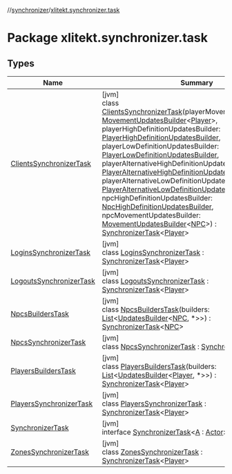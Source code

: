 //[synchronizer](../../index.md)/[xlitekt.synchronizer.task](index.md)

# Package xlitekt.synchronizer.task

## Types

| Name | Summary |
|---|---|
| [ClientsSynchronizerTask](-clients-synchronizer-task/index.md) | [jvm]<br>class [ClientsSynchronizerTask](-clients-synchronizer-task/index.md)(playerMovementUpdatesBuilder: [MovementUpdatesBuilder](../xlitekt.synchronizer.builder/-movement-updates-builder/index.md)&lt;[Player](../../../game/game/xlitekt.game.actor.player/-player/index.md)&gt;, playerHighDefinitionUpdatesBuilder: [PlayerHighDefinitionUpdatesBuilder](../xlitekt.synchronizer.builder/-player-high-definition-updates-builder/index.md), playerLowDefinitionUpdatesBuilder: [PlayerLowDefinitionUpdatesBuilder](../xlitekt.synchronizer.builder/-player-low-definition-updates-builder/index.md), playerAlternativeHighDefinitionUpdatesBuilder: [PlayerAlternativeHighDefinitionUpdatesBuilder](../xlitekt.synchronizer.builder/-player-alternative-high-definition-updates-builder/index.md), playerAlternativeLowDefinitionUpdatesBuilder: [PlayerAlternativeLowDefinitionUpdatesBuilder](../xlitekt.synchronizer.builder/-player-alternative-low-definition-updates-builder/index.md), npcHighDefinitionUpdatesBuilder: [NpcHighDefinitionUpdatesBuilder](../xlitekt.synchronizer.builder/-npc-high-definition-updates-builder/index.md), npcMovementUpdatesBuilder: [MovementUpdatesBuilder](../xlitekt.synchronizer.builder/-movement-updates-builder/index.md)&lt;[NPC](../../../game/game/xlitekt.game.actor.npc/-n-p-c/index.md)&gt;) : [SynchronizerTask](-synchronizer-task/index.md)&lt;[Player](../../../game/game/xlitekt.game.actor.player/-player/index.md)&gt; |
| [LoginsSynchronizerTask](-logins-synchronizer-task/index.md) | [jvm]<br>class [LoginsSynchronizerTask](-logins-synchronizer-task/index.md) : [SynchronizerTask](-synchronizer-task/index.md)&lt;[Player](../../../game/game/xlitekt.game.actor.player/-player/index.md)&gt; |
| [LogoutsSynchronizerTask](-logouts-synchronizer-task/index.md) | [jvm]<br>class [LogoutsSynchronizerTask](-logouts-synchronizer-task/index.md) : [SynchronizerTask](-synchronizer-task/index.md)&lt;[Player](../../../game/game/xlitekt.game.actor.player/-player/index.md)&gt; |
| [NpcsBuildersTask](-npcs-builders-task/index.md) | [jvm]<br>class [NpcsBuildersTask](-npcs-builders-task/index.md)(builders: [List](https://kotlinlang.org/api/latest/jvm/stdlib/kotlin.collections/-list/index.html)&lt;[UpdatesBuilder](../xlitekt.synchronizer.builder/-updates-builder/index.md)&lt;[NPC](../../../game/game/xlitekt.game.actor.npc/-n-p-c/index.md), *&gt;&gt;) : [SynchronizerTask](-synchronizer-task/index.md)&lt;[NPC](../../../game/game/xlitekt.game.actor.npc/-n-p-c/index.md)&gt; |
| [NpcsSynchronizerTask](-npcs-synchronizer-task/index.md) | [jvm]<br>class [NpcsSynchronizerTask](-npcs-synchronizer-task/index.md) : [SynchronizerTask](-synchronizer-task/index.md)&lt;[NPC](../../../game/game/xlitekt.game.actor.npc/-n-p-c/index.md)&gt; |
| [PlayersBuildersTask](-players-builders-task/index.md) | [jvm]<br>class [PlayersBuildersTask](-players-builders-task/index.md)(builders: [List](https://kotlinlang.org/api/latest/jvm/stdlib/kotlin.collections/-list/index.html)&lt;[UpdatesBuilder](../xlitekt.synchronizer.builder/-updates-builder/index.md)&lt;[Player](../../../game/game/xlitekt.game.actor.player/-player/index.md), *&gt;&gt;) : [SynchronizerTask](-synchronizer-task/index.md)&lt;[Player](../../../game/game/xlitekt.game.actor.player/-player/index.md)&gt; |
| [PlayersSynchronizerTask](-players-synchronizer-task/index.md) | [jvm]<br>class [PlayersSynchronizerTask](-players-synchronizer-task/index.md) : [SynchronizerTask](-synchronizer-task/index.md)&lt;[Player](../../../game/game/xlitekt.game.actor.player/-player/index.md)&gt; |
| [SynchronizerTask](-synchronizer-task/index.md) | [jvm]<br>interface [SynchronizerTask](-synchronizer-task/index.md)&lt;[A](-synchronizer-task/index.md) : [Actor](../../../game/game/xlitekt.game.actor/-actor/index.md)&gt; |
| [ZonesSynchronizerTask](-zones-synchronizer-task/index.md) | [jvm]<br>class [ZonesSynchronizerTask](-zones-synchronizer-task/index.md) : [SynchronizerTask](-synchronizer-task/index.md)&lt;[Player](../../../game/game/xlitekt.game.actor.player/-player/index.md)&gt; |
